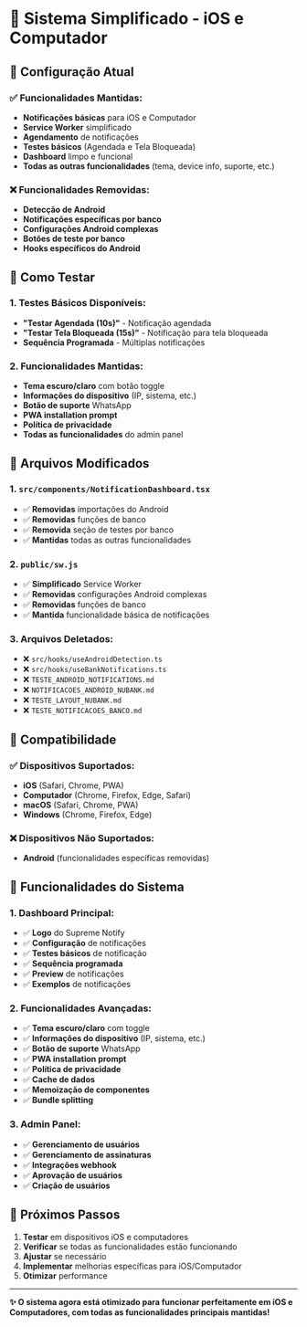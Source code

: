 # 📱 Sistema Simplificado - iOS e Computador

## 🎯 Configuração Atual

### **✅ Funcionalidades Mantidas:**
- **Notificações básicas** para iOS e Computador
- **Service Worker** simplificado
- **Agendamento** de notificações
- **Testes básicos** (Agendada e Tela Bloqueada)
- **Dashboard** limpo e funcional
- **Todas as outras funcionalidades** (tema, device info, suporte, etc.)

### **❌ Funcionalidades Removidas:**
- **Detecção de Android**
- **Notificações específicas por banco**
- **Configurações Android complexas**
- **Botões de teste por banco**
- **Hooks específicos do Android**

## 🧪 Como Testar

### **1. Testes Básicos Disponíveis:**
- **"Testar Agendada (10s)"** - Notificação agendada
- **"Testar Tela Bloqueada (15s)"** - Notificação para tela bloqueada
- **Sequência Programada** - Múltiplas notificações

### **2. Funcionalidades Mantidas:**
- **Tema escuro/claro** com botão toggle
- **Informações do dispositivo** (IP, sistema, etc.)
- **Botão de suporte** WhatsApp
- **PWA installation prompt**
- **Política de privacidade**
- **Todas as funcionalidades** do admin panel

## 🔧 Arquivos Modificados

### **1. `src/components/NotificationDashboard.tsx`**
- ✅ **Removidas** importações do Android
- ✅ **Removidas** funções de banco
- ✅ **Removida** seção de testes por banco
- ✅ **Mantidas** todas as outras funcionalidades

### **2. `public/sw.js`**
- ✅ **Simplificado** Service Worker
- ✅ **Removidas** configurações Android complexas
- ✅ **Removidas** funções de banco
- ✅ **Mantida** funcionalidade básica de notificações

### **3. Arquivos Deletados:**
- ❌ `src/hooks/useAndroidDetection.ts`
- ❌ `src/hooks/useBankNotifications.ts`
- ❌ `TESTE_ANDROID_NOTIFICATIONS.md`
- ❌ `NOTIFICACOES_ANDROID_NUBANK.md`
- ❌ `TESTE_LAYOUT_NUBANK.md`
- ❌ `TESTE_NOTIFICACOES_BANCO.md`

## 📱 Compatibilidade

### **✅ Dispositivos Suportados:**
- **iOS** (Safari, Chrome, PWA)
- **Computador** (Chrome, Firefox, Edge, Safari)
- **macOS** (Safari, Chrome, PWA)
- **Windows** (Chrome, Firefox, Edge)

### **❌ Dispositivos Não Suportados:**
- **Android** (funcionalidades específicas removidas)

## 🚀 Funcionalidades do Sistema

### **1. Dashboard Principal:**
- ✅ **Logo** do Supreme Notify
- ✅ **Configuração** de notificações
- ✅ **Testes básicos** de notificação
- ✅ **Sequência programada**
- ✅ **Preview** de notificações
- ✅ **Exemplos** de notificações

### **2. Funcionalidades Avançadas:**
- ✅ **Tema escuro/claro** com toggle
- ✅ **Informações do dispositivo** (IP, sistema, etc.)
- ✅ **Botão de suporte** WhatsApp
- ✅ **PWA installation prompt**
- ✅ **Política de privacidade**
- ✅ **Cache de dados**
- ✅ **Memoização de componentes**
- ✅ **Bundle splitting**

### **3. Admin Panel:**
- ✅ **Gerenciamento de usuários**
- ✅ **Gerenciamento de assinaturas**
- ✅ **Integrações webhook**
- ✅ **Aprovação de usuários**
- ✅ **Criação de usuários**

## 🔄 Próximos Passos

1. **Testar** em dispositivos iOS e computadores
2. **Verificar** se todas as funcionalidades estão funcionando
3. **Ajustar** se necessário
4. **Implementar** melhorias específicas para iOS/Computador
5. **Otimizar** performance

---

**✨ O sistema agora está otimizado para funcionar perfeitamente em iOS e Computadores, com todas as funcionalidades principais mantidas!**
